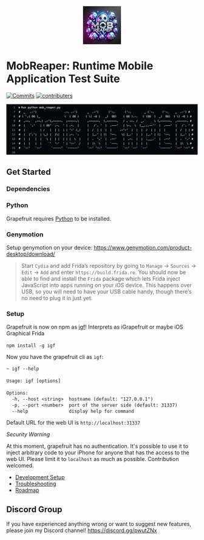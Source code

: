 <img src="assets/logo.webp" width="100" alt="logo" style="margin:40px auto; display: block">

# MobReaper: Runtime Mobile Application Test Suite

[![Commits](https://img.shields.io/github/commit-activity/w/chichou/grapefruit?label=Commits)](https://github.com/cassio-santos-ptk/mobile-automated-workflow/commits/main/)
[![contributers](https://img.shields.io/github/contributors/chichou/grapefruit)](https://github.com/cassio-santos-ptk/mobile-automated-workflow/graphs/contributors)

![Screenshot](assets/screenshot.png)

## Get Started

### Dependencies


### Python
Grapefruit requires [Python](https://www.python.org/) to be installed.

### Genymotion
Setup genymotion on your device: https://www.genymotion.com/product-desktop/download/

> Start `Cydia` and add Frida’s repository by going to `Manage` -> `Sources` -> `Edit` -> `Add` and enter `https://build.frida.re`. You should now be able to find and install the `Frida` package which lets Frida inject JavaScript into apps running on your iOS device. This happens over USB, so you will need to have your USB cable handy, though there’s no need to plug it in just yet.

### Setup

Grapefruit is now on npm as [igf](https://www.npmjs.com/package/igf)! Interprets as iGrapefruit or maybe iOS Graphical Frida

`npm install -g igf`

Now you have the grapefruit cli as `igf`:

```
~ igf --help

Usage: igf [options]

Options:
  -h, --host <string>  hostname (default: "127.0.0.1")
  -p, --port <number>  port of the server side (default: 31337)
  --help               display help for command
```

Default URL for the web UI is `http://localhost:31337`

*Security Warning*

At this moment, grapefruit has no authentication. It's possible to use it to inject arbitrary code to your iPhone for anyone that has the access to the web UI. Please limit it to `localhost` as much as possible. Contribution welcomed.

* [Development Setup](https://github.com/ChiChou/grapefruit/wiki/Development-Setup)
* [Troubleshooting](https://github.com/ChiChou/grapefruit/wiki/Trouble-Shooting)
* [Roadmap](https://github.com/ChiChou/Grapefruit/projects/1)

## Discord Group

If you have experienced anything wrong or want to suggest new features, please join my Discord channel! https://discord.gg/pwutZNx